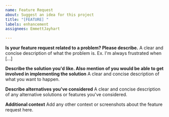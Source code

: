 ```yaml
---
name: Feature Request
about: Suggest an idea for this project
title: "[FEATURE] "
labels: enhancement
assignees: EmmettJayhart

---
```


**Is your feature request related to a problem? Please describe.**
A clear and concise description of what the problem is. Ex. I'm always frustrated when [...]

**Describe the solution you'd like. Also mention of you would be able to get involved in implementing the solution**
A clear and concise description of what you want to happen.

**Describe alternatives you've considered**
A clear and concise description of any alternative solutions or features you've considered.

**Additional context**
Add any other context or screenshots about the feature request here.
